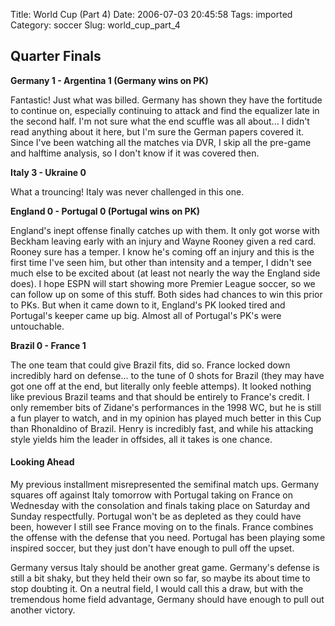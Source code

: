Title: World Cup (Part 4)
Date: 2006-07-03 20:45:58
Tags: imported
Category: soccer
Slug: world_cup_part_4

## Quarter Finals

<strong>Germany 1 - Argentina 1 (Germany wins on PK)</strong>

Fantastic! Just what was billed. Germany has shown they have the fortitude to continue on, especially continuing to attack and find the equalizer late in the second half. I'm not sure what the end scuffle was all about... I didn't read anything about it here, but I'm sure the German papers covered it. Since I've been watching all the matches via DVR, I skip all the pre-game and halftime analysis, so I don't know if it was covered then.

<strong>Italy 3 - Ukraine 0</strong>

What a trouncing! Italy was never challenged in this one.

<strong>England 0 - Portugal 0 (Portugal wins on PK)</strong>

England's inept offense finally catches up with them. It only got worse with Beckham leaving early with an injury and Wayne Rooney given a red card. Rooney sure has a temper. I know he's coming off an injury and this is the first time I've seen him, but other than intensity and a temper, I didn't see much else to be excited about (at least not nearly the way the England side does). I hope ESPN will start showing more Premier League soccer, so we can follow up on some of this stuff. Both sides had chances to win this prior to PKs. But when it came down to it, England's PK looked tired and Portugal's keeper came up big. Almost all of Portugal's PK's were untouchable.

<strong>Brazil 0 - France 1</strong>

The one team that could give Brazil fits, did so. France locked down incredibly hard on defense... to the tune of 0 shots for Brazil (they may have got one off at the end, but literally only feeble attemps). It looked nothing like previous Brazil teams and that should be entirely to France's credit. I only remember bits of Zidane's performances in the 1998 WC, but he is still a fun player to watch, and in my opinion has played much better in this Cup than Rhonaldino of Brazil. Henry is incredibly fast, and while his attacking style yields him the leader in offsides, all it takes is one chance.
<h4>Looking Ahead</h4>

My previous installment misrepresented the semifinal match ups. Germany squares off against Italy tomorrow with Portugal taking on France on Wednesday with the consolation and finals taking place on Saturday and Sunday respectfully. Portugal won't be as depleted as they could have been, however I still see France moving on to the finals. France combines the offense with the defense that you need. Portugal has been playing some inspired soccer, but they just don't have enough to pull off the upset.

Germany versus Italy should be another great game. Germany's defense is still a bit shaky, but they held their own so far, so maybe its about time to stop doubting it. On a neutral field, I would call this a draw, but with the tremendous home field advantage, Germany should have enough to pull out another victory.
